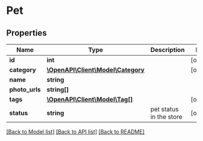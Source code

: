 # Pet

## Properties
Name | Type | Description | Notes
------------ | ------------- | ------------- | -------------
**id** | **int** |  | [optional] 
**category** | [**\OpenAPI\Client\Model\Category**](Category.md) |  | [optional] 
**name** | **string** |  | 
**photo_urls** | **string[]** |  | 
**tags** | [**\OpenAPI\Client\Model\Tag[]**](Tag.md) |  | [optional] 
**status** | **string** | pet status in the store | [optional] 

[[Back to Model list]](../../README.md#documentation-for-models) [[Back to API list]](../../README.md#documentation-for-api-endpoints) [[Back to README]](../../README.md)


